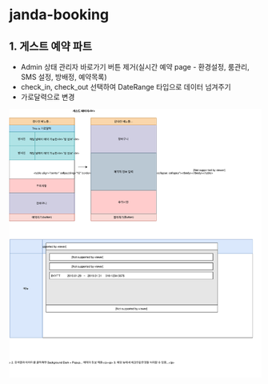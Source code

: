 # janda-booking

## 1. 게스트 예약 파트
 - Admin 상태 관리자 바로가기 버튼 제거(실시간 예약 page - 환경설정, 룸관리, SMS 설정, 방배정, 예약목록)
 - check_in, check_out 선택하여 DateRange 타입으로 데이터 넘겨주기
 - 가로달력으로 변경


![Directory](/20190129.svg)

